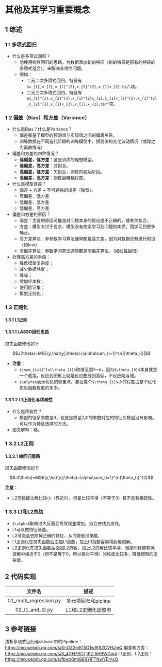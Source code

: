 # **其他及其学习重要概念**
## 1 综述
### 1.1 多项式回归
- 什么是多项式回归？
    - 他使用线性回归的思路，为数据添加新的特征（新的特征是原有的特征的多项式组合），来解决非线性问题。
    - 例如：
        - 二元二次多项式回归，特征有`$x_{1},x_{2},x_{1}^{2},x_{2}^{2},x_{1}x_{2},b$`六项。
        - 二元三次多项式回归，特征有`$x_{1}^{3},x_{2}^{3},x_{1}^{2}x_{2},x_{1}x_{2}^{2},x_{1}^{2},x_{2}^{2},x_{1}x_{2},x_{1},x_{2},b$`十项。
### 1.2 偏差（Bias）和方差（Variance）
- 什么是Bias？什么是Variance？
    - 偏差衡量了模型的预测值与实际值之间的偏离关系。
    - 训练数据在不同迭代阶段的训练模型中，预测值的变化波动情况（或称之为离散情况）
- 偏差和方差的四种情况？
    - **低偏差，低方差**：这是训练的理想模型。
    - **低偏差，高方差**：过拟合。
    - **高偏差，低方差**：欠拟合，训练的初始阶段。
    - **高偏差，高方差**：训练最糟糕程度。
- 什么是模型误差？
    - 偏差 + 方差 + 不可避免的误差（噪音）。
    - 高偏差，低方差
    - 低偏差，低方差
    - 低偏差，高方差
- 偏差和方差的原因？
    - 偏差：主要的原因可能是对问题本身的假设是不正确的，或者欠拟合。
    - 方差：模型太过于复杂，模型没有完全学习到问题的本质，而学习到很多噪音。
    - 高方差算法：非参数学习算法通常都是高方差，因为对数据没有进行假设（如knn）
    - 高偏差算法：参数学习算法通常都是高偏差算法。（如线性回归）
- 处理高方差的手段：
    - 降低模型复杂度；
    - 减少数据纬度；
    - 降噪；
    - 增加样本数；
    - 使用验证集；
    - 模型正则化；
### 1.3 正则化
#### 1.3.1 L1正则
#### 1.3.1.1 LASSO回归思路
损失函数修改如下
```math
J(\theta)=MSE(y,\hat{y};\theta)+\alpha\sum_{i=1}^{n}|\theta_{i}|
```
- **注意：**
    - `$\sum_{i=1}^{n}\theta_{i}$`取值范围1～n，因为`$\theta_{0}$`本身就是一个截距。反应到图形上就是反应曲线到高低，不反应陡与缓。
    - `$\alpha$`表示优化的侧重点。要让每个`$\theta_{i}$`小的程度占整个优化损失函数程度的多少。
#### 1.3.1.2 L1正则化与稀疏性
- 什么是稀疏性？
    - 模型的很多参数是0，也就是模型为0的参数对应的特征对模型没有影响。可以作为特征选择的方法。
- 图文解释：略。

### 1.3.2 L2正则
#### 1.3.2.1 岭回归思路
损失函数修改如下
```math
J(\theta)=MSE(y,\hat{y};\theta)+\alpha\sum_{i=1}^{n}\theta_{i}^{2}
```
**注意：**
- L2范数能让解比较小（靠近0），但是比较平滑（不等于0）且不具有稀疏性。

### 1.3.3 L1和L2总结
- `$\alpha$`取值过大反而会导致误差增加，拟合曲线为直线。
- L1可以做特征筛选。
- L2可能会去除掉正确的特征，从而降低准确度。
- L1正则化在损失函数后面加L1范数，加上L1范数容易得到稀疏解。
- L2正则化在损失函数后面加L2范数，加上L2的解比较平滑，但是同样能够保证解中接近于0（但不是等于0，所以相对平滑）的维度比较多，降低模型的复杂度。

## 2 代码实现
文件名 | 描述 
:-:|:-:
01_multi_regression.py|多元项回归和pipline
02_l1_and_l2.py|L1和L2正则化调整参

## 3 参考链接
浅析多项式回归与sklearn中的Pipeline： https://mp.weixin.qq.com/s/KnOZ2mK15G1w9fRZCVHJmQ
偏差和方差：https://mp.weixin.qq.com/s/K_4DH7BC7jIF2-ltHBWGmA
L1正则、L2正则：https://mp.weixin.qq.com/s/fbwx0mlG88YjFTNwYErnxQ